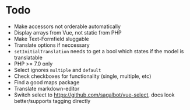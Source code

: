 # Todo
- Make accessors not orderable automatically
- Display arrays from Vue, not static from PHP
- Make Text-Formfield sluggable
- Translate options if neccessary
- `setInitialTranslation` needs to get a bool which states if the model is translatable
- PHP >= 7.0 only
- Select ignores `multiple` and `default`
- Check checkboxes for functionality (single, multiple, etc)
- Find a good maps package
- Translate markdown-editor
- Switch select to https://github.com/sagalbot/vue-select, docs look better/supports tagging directly
